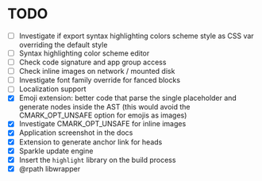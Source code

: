 #  TODO

- [ ] Investigate if export syntax highlighting colors scheme style as CSS var overriding the default style
- [ ] Syntax highlighting color scheme editor
- [ ] Check code signature and app group access
- [ ] Check inline images on network / mounted disk
- [ ] Investigate font family override for fanced blocks
- [ ] Localization support
- [X] Emoji extension: better code that parse the single placeholder and generate nodes inside the AST (this would avoid the CMARK_OPT_UNSAFE option for emojis as images)
- [x] Investigate CMARK_OPT_UNSAFE for inline images
- [x] Application screenshot in the docs
- [x] Extension to generate anchor link for heads
- [x] Sparkle update engine
- [x] Insert the `highlight` library on the build process
- [x] @rpath libwrapper
